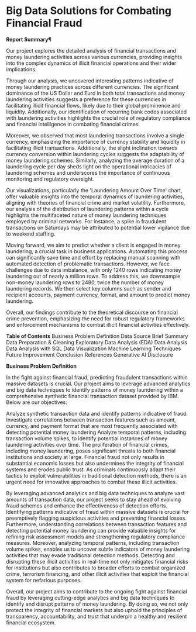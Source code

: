 # Big Data Solutions for Combating Financial Fraud

**Report Summary¶**

Our project explores the detailed analysis of financial transactions and money laundering activities across various currencies, providing insights into the complex dynamics of illicit financial operations and their wider implications.

Through our analysis, we uncovered interesting patterns indicative of money laundering practices across different currencies. The significant dominance of the US Dollar and Euro in both total transactions and money laundering activities suggests a preference for these currencies in facilitating illicit financial flows, likely due to their global prominence and liquidity. Additionally, our identification of recurring bank codes associated with laundering activities highlights the crucial role of regulatory compliance and financial intelligence in combating financial crimes.

Moreover, we observed that most laundering transactions involve a single currency, emphasizing the importance of currency stability and liquidity in facilitating illicit transactions. Additionally, the slight inclination towards currency conversion within laundering cycles suggests the adaptability of money laundering schemes. Similarly, analyzing the average duration of a laundering cycle per day sheds light on the operational intricacies of laundering schemes and underscores the importance of continuous monitoring and regulatory oversight.

Our visualizations, particularly the 'Laundering Amount Over Time' chart, offer valuable insights into the temporal dynamics of laundering activities, aligning with theories of financial crime and market volatility. Furthermore, our analysis of the distribution of laundering patterns within a cycle highlights the multifaceted nature of money laundering techniques employed by criminal networks. For instance, a spike in fraudulent transactions on Saturdays may be attributed to potential lower vigilance due to weekend staffing.

Moving forward, we aim to predict whether a client is engaged in money laundering, a crucial task in business applications. Automating this process can significantly save time and effort by replacing manual scanning with automated detection of problematic transactions. However, we face challenges due to data imbalance, with only 1240 rows indicating money laundering out of nearly a million rows. To address this, we downsample non-money laundering rows to 2480, twice the number of money laundering records. We then select key columns such as sender and recipient accounts, payment currency, format, and amount to predict money laundering.

Overall, our findings contribute to the theoretical discourse on financial crime prevention, emphasizing the need for robust regulatory frameworks and enforcement mechanisms to combat illicit financial activities effectively.



**Table of Contents**
Business Problem Definition
Data Source Brief Summary
Data Preparation & Cleaning
Exploratory Data Analysis (EDA)
Data Analysis
Data Analysis with SQL
Data Visualization
Machine Learning Techniques
Future Improvement
Conclusion
References
Generative AI Disclosure


**Business Problem Definition**

In the fight against financial fraud, predicting fraudulent transactions within massive datasets is crucial. Our project aims to leverage advanced analytics and big data techniques to identify patterns of money laundering within a comprehensive synthetic financial transaction dataset provided by IBM. Below are our objectives:

Analyze synthetic transaction data and identify patterns indicative of fraud.
Investigate correlations between transaction features such as amount, currency, and payment format that are most frequently associated with detecting potential money laundering
Analyze temporal patterns, including transaction volume spikes, to identify potential instances of money laundering activities over time.
The proliferation of financial crimes, including money laundering, poses significant threats to both financial institutions and society at large. Financial fraud not only results in substantial economic losses but also undermines the integrity of financial systems and erodes public trust. As criminals continuously adapt their tactics to exploit vulnerabilities in traditional detection methods, there is an urgent need for innovative approaches to combat these illicit activities.

By leveraging advanced analytics and big data techniques to analyze vast amounts of transaction data, our project seeks to stay ahead of evolving fraud schemes and enhance the effectiveness of detection efforts. Identifying patterns indicative of fraud within massive datasets is crucial for preemptively flagging suspicious activities and preventing financial losses. Furthermore, understanding correlations between transaction features and detecting potential money laundering can provide valuable insights for refining risk assessment models and strengthening regulatory compliance measures. Moreover, analyzing temporal patterns, including transaction volume spikes, enables us to uncover subtle indicators of money laundering activities that may evade traditional detection methods. Detecting and disrupting these illicit activities in real-time not only mitigates financial risks for institutions but also contributes to broader efforts to combat organized crime, terrorism financing, and other illicit activities that exploit the financial system for nefarious purposes.

Overall, our project aims to contribute to the ongoing fight against financial fraud by leveraging cutting-edge analytics and big data techniques to identify and disrupt patterns of money laundering. By doing so, we not only protect the integrity of financial markets but also uphold the principles of transparency, accountability, and trust that underpin a healthy and resilient financial ecosystem.
